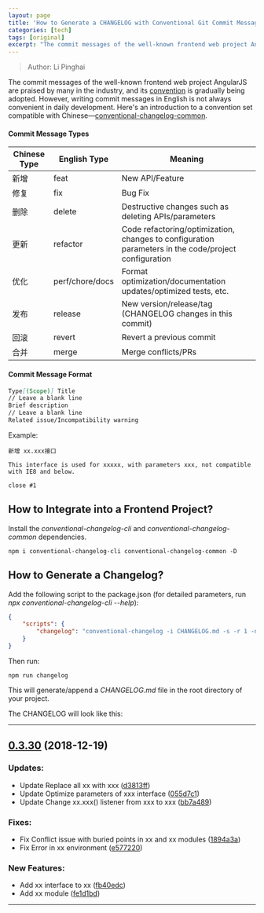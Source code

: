 ```yaml
---
layout: page
title: 'How to Generate a CHANGELOG with Conventional Git Commit Messages?'
categories: [tech]
tags: [original]
excerpt: "The commit messages of the well-known frontend web project AngularJS are praised by many in the industry, and its convention is gradually being adopted. However, writing commit messages in English is not always convenient in daily development. Here's an introduction to a convention set compatible with Chinese—[conventional-changelog-common](https://github.com/LiPinghai/conventional-changelog-common)."
---
```


> Author: Li Pinghai

The commit messages of the well-known frontend web project AngularJS are praised by many in the industry, and its [convention](https://www.npmjs.com/package/conventional-changelog-angular) is gradually being adopted. However, writing commit messages in English is not always convenient in daily development. Here's an introduction to a convention set compatible with Chinese—[conventional-changelog-common](https://github.com/LiPinghai/conventional-changelog-common).

#### Commit Message Types

Chinese Type | English Type | Meaning
-|-|-
新增 | feat | New API/Feature
修复 | fix | Bug Fix
删除 | delete | Destructive changes such as deleting APIs/parameters
更新 | refactor | Code refactoring/optimization, changes to configuration parameters in the code/project configuration
优化 | perf/chore/docs | Format optimization/documentation updates/optimized tests, etc.
发布 | release | New version/release/tag (CHANGELOG changes in this commit)
回滚 | revert | Revert a previous commit
合并 | merge | Merge conflicts/PRs

#### Commit Message Format

```md
Type[(Scope)] Title
// Leave a blank line
Brief description
// Leave a blank line
Related issue/Incompatibility warning
```
Example:
```
新增 xx.xxx接口

This interface is used for xxxxx, with parameters xxx, not compatible with IE8 and below.

close #1
```

## How to Integrate into a Frontend Project?

Install the *conventional-changelog-cli* and *conventional-changelog-common* dependencies.

```shell
npm i conventional-changelog-cli conventional-changelog-common -D
```

## How to Generate a Changelog?

Add the following script to the package.json (for detailed parameters, run *npx conventional-changelog-cli --help*):
```json
{
    "scripts": {
        "changelog": "conventional-changelog -i CHANGELOG.md -s -r 1 -n ./node_modules/conventional-changelog-common" 
    }
}
```
Then run:
```shell
npm run changelog
```
This will generate/append a *CHANGELOG.md* file in the root directory of your project.

The CHANGELOG will look like this:

--------
<a name="0.3.30"></a>
## [0.3.30](https://github.com/LiPinghai/conventional-changelog-common) (2018-12-19)

### Updates:

* Update Replace all xx with xxx ([d3813ff](https://github.com/LiPinghai/conventional-changelog-common))
* Update Optimize parameters of xxx interface ([055d7c1](https://github.com/LiPinghai/conventional-changelog-common))
* Update Change xx.xxx() listener from xxx to xxx ([bb7a489](https://github.com/LiPinghai/conventional-changelog-common))

### Fixes:

* Fix Conflict issue with buried points in xx and xx modules ([1894a3a](https://github.com/LiPinghai/conventional-changelog-common))
* Fix Error in xx environment ([e577220](https://github.com/LiPinghai/conventional-changelog-common))

### New Features:

* Add xx interface to xx ([fb40edc](https://github.com/LiPinghai/conventional-changelog-common))
* Add xx module ([fe1d1bd](https://github.com/LiPinghai/conventional-changelog-common))
--------
